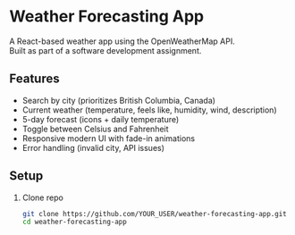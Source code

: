 # Weather Forecasting App

A React-based weather app using the OpenWeatherMap API.  
Built as part of a software development assignment.

## Features
- Search by city (prioritizes British Columbia, Canada)
- Current weather (temperature, feels like, humidity, wind, description)
- 5-day forecast (icons + daily temperature)
- Toggle between Celsius and Fahrenheit
- Responsive modern UI with fade-in animations
- Error handling (invalid city, API issues)

## Setup
1. Clone repo
   ```bash
   git clone https://github.com/YOUR_USER/weather-forecasting-app.git
   cd weather-forecasting-app
